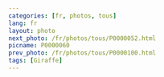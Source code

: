 ```yaml
---
categories: [fr, photos, tous]
lang: fr
layout: photo
next_photo: /fr/photos/tous/P0000052.html
picname: P0000060
prev_photo: /fr/photos/tous/P0000100.html
tags: [Giraffe]
---
```

